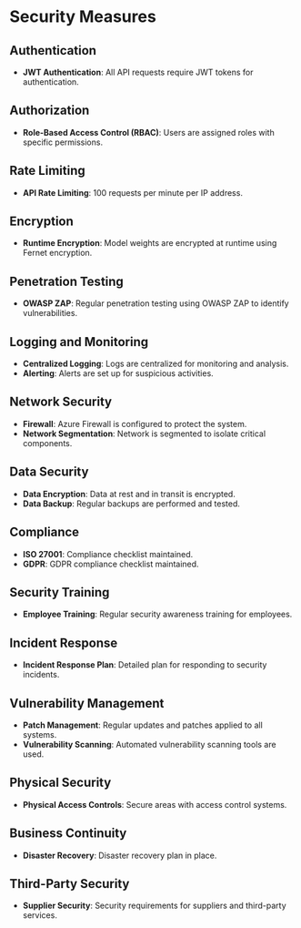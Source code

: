 # Security Measures

## Authentication
- **JWT Authentication**: All API requests require JWT tokens for authentication.

## Authorization
- **Role-Based Access Control (RBAC)**: Users are assigned roles with specific permissions.

## Rate Limiting
- **API Rate Limiting**: 100 requests per minute per IP address.

## Encryption
- **Runtime Encryption**: Model weights are encrypted at runtime using Fernet encryption.

## Penetration Testing
- **OWASP ZAP**: Regular penetration testing using OWASP ZAP to identify vulnerabilities.

## Logging and Monitoring
- **Centralized Logging**: Logs are centralized for monitoring and analysis.
- **Alerting**: Alerts are set up for suspicious activities.

## Network Security
- **Firewall**: Azure Firewall is configured to protect the system.
- **Network Segmentation**: Network is segmented to isolate critical components.

## Data Security
- **Data Encryption**: Data at rest and in transit is encrypted.
- **Data Backup**: Regular backups are performed and tested.

## Compliance
- **ISO 27001**: Compliance checklist maintained.
- **GDPR**: GDPR compliance checklist maintained.

## Security Training
- **Employee Training**: Regular security awareness training for employees.

## Incident Response
- **Incident Response Plan**: Detailed plan for responding to security incidents.

## Vulnerability Management
- **Patch Management**: Regular updates and patches applied to all systems.
- **Vulnerability Scanning**: Automated vulnerability scanning tools are used.

## Physical Security
- **Physical Access Controls**: Secure areas with access control systems.

## Business Continuity
- **Disaster Recovery**: Disaster recovery plan in place.

## Third-Party Security
- **Supplier Security**: Security requirements for suppliers and third-party services.
